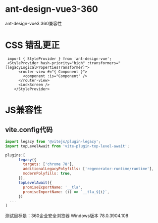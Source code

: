 # ant-design-vue3-360
ant-design-vue3 360兼容性

# CSS 错乱更正
```vue
 import { StyleProvider } from 'ant-design-vue';
 <StyleProvider hash-priority="high" :transformers="[legacyLogicalPropertiesTransformer]">
      <router-view #="{ Component }">
        <component :is="Component" />
      </router-view>
      <LockScreen />
    </StyleProvider>
```

# JS兼容性
## vite.config代码
```js
import legacy from '@vitejs/plugin-legacy';
import topLevelAwait from 'vite-plugin-top-level-await';

plugins:[
      legacy({
        targets: ['chrome 78'],
        additionalLegacyPolyfills: ['regenerator-runtime/runtime'],
        modernPolyfills: true,
      }),
      topLevelAwait({
        promiseExportName: '__tla',
        promiseImportName: (i) => `__tla_${i}`,
      })
  ...
]
```

测试目标是：360企业安全浏览器 Windows版本 78.0.3904.108

